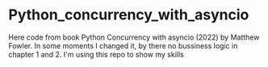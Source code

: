 # Python_concurrency_with_asyncio
Here code from book Python Concurrency with asyncio (2022) by Matthew Fowler. In some moments I changed it, by there no bussiness logic in chapter 1 and 2. I'm using this repo to show my skills
